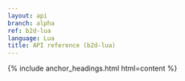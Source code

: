 ```yaml
---
layout: api
branch: alpha
ref: b2d-lua
language: Lua
title: API reference (b2d-lua)
---
```

{% include anchor_headings.html html=content %}